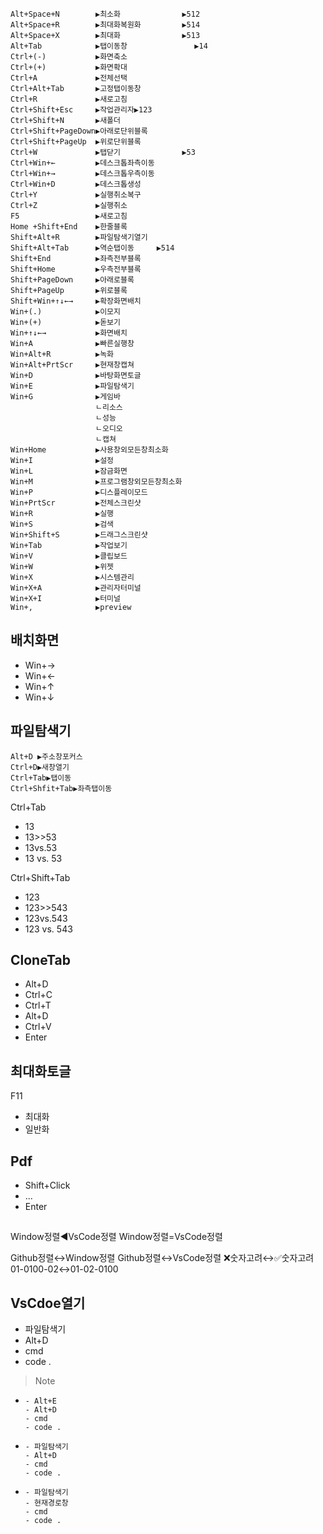 ```
Alt+Space+N        ▶최소화ㅤㅤㅤㅤㅤㅤㅤㅤㅤ▶512  
Alt+Space+R        ▶최대화복원화ㅤㅤㅤㅤㅤㅤ▶514  
Alt+Space+X        ▶최대화ㅤㅤㅤㅤㅤㅤㅤㅤㅤ▶513  
Alt+Tab            ▶탭이동창               ▶14
Ctrl+(-)           ▶화면축소  
Ctrl+(+)           ▶화면확대  
Ctrl+A             ▶전체선택  
Ctrl+Alt+Tab       ▶고정탭이동창  
Ctrl+R             ▶새로고침  
Ctrl+Shift+Esc     ▶작업관리자▶123  
Ctrl+Shift+N       ▶새폴더  
Ctrl+Shift+PageDown▶아래로단위블록  
Ctrl+Shift+PageUp  ▶위로단위블록  
Ctrl+W             ▶탭닫기ㅤㅤㅤㅤㅤㅤㅤㅤㅤ▶53  
Ctrl+Win+←         ▶데스크톱좌측이동  
Ctrl+Win+→         ▶데스크톱우측이동  
Ctrl+Win+D         ▶데스크톱생성  
Ctrl+Y             ▶실행취소복구  
Ctrl+Z             ▶실행취소  
F5                 ▶새로고침  
Home +Shift+End    ▶한줄블록  
Shift+Alt+R        ▶파일탐색기열기  
Shift+Alt+Tab      ▶역순탭이동     ▶514
Shift+End          ▶좌측전부블록  
Shift+Home         ▶우측전부블록  
Shift+PageDown     ▶아래로블록  
Shift+PageUp       ▶위로블록  
Shift+Win+↑↓←→     ▶확장화면배치  
Win+(.)            ▶이모지  
Win+(+)            ▶돋보기  
Win+↑↓←→           ▶화면배치  
Win+A              ▶빠른실행창  
Win+Alt+R          ▶녹화  
Win+Alt+PrtScr     ▶현재창캡쳐  
Win+D              ▶바탕화면토글  
Win+E              ▶파일탐색기  
Win+G              ▶게임바
                   ㄴ리소스  
                   ㄴ성능  
                   ㄴ오디오  
                   ㄴ캡쳐  
Win+Home           ▶사용창외모든창최소화  
Win+I              ▶설정  
Win+L              ▶잠금화면  
Win+M              ▶프로그램창외모든창최소화  
Win+P              ▶디스플레이모드  
Win+PrtScr         ▶전체스크린샷  
Win+R              ▶실행  
Win+S              ▶검색  
Win+Shift+S        ▶드래그스크린샷  
Win+Tab            ▶작업보기  
Win+V              ▶클립보드  
Win+W              ▶위젯  
Win+X              ▶시스템관리  
Win+X+A            ▶관리자터미널  
Win+X+I            ▶터미널  
Win+,              ▶preview  

```

## 배치화면
- Win+→
- Win+←
- Win+↑
- Win+↓


## 파일탐색기
```
Alt+D ▶주소창포커스
Ctrl+D▶새창열기
Ctrl+Tab▶탭이동 
Ctrl+Shfit+Tab▶좌측탭이동
```

Ctrl+Tab
- 13
- 13>>53
- 13vs.53
- 13 vs. 53

Ctrl+Shift+Tab
- 123
- 123>>543
- 123vs.543
- 123 vs. 543



## CloneTab
- Alt+D
- Ctrl+C
- Ctrl+T
- Alt+D
- Ctrl+V
- Enter


## 최대화토글
F11
- 최대화
- 일반화


## Pdf
- Shift+Click
- ...
- Enter



##
Window정렬◀️VsCode정렬
Window정렬=VsCode정렬

Github정렬↔️Window정렬
Github정렬↔️VsCode정렬
❌숫자고려↔️✅숫자고려
01-0100-02↔️01-02-0100



## VsCdoe열기
- 파일탐색기
- Alt+D
- cmd
- code .


>Note
- ```
  - Alt+E
  - Alt+D
  - cmd
  - code .
  ```
- ```
  - 파일탐색기
  - Alt+D
  - cmd
  - code .
  ```
- ```
  - 파일탐색기
  - 현재경로창
  - cmd
  - code .
  ```